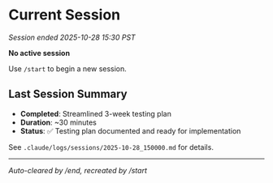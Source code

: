 # Current Session

_Session ended 2025-10-28 15:30 PST_

**No active session**

Use `/start` to begin a new session.

## Last Session Summary
- **Completed**: Streamlined 3-week testing plan
- **Duration**: ~30 minutes
- **Status**: ✅ Testing plan documented and ready for implementation

See `.claude/logs/sessions/2025-10-28_150000.md` for details.

---
*Auto-cleared by /end, recreated by /start*
